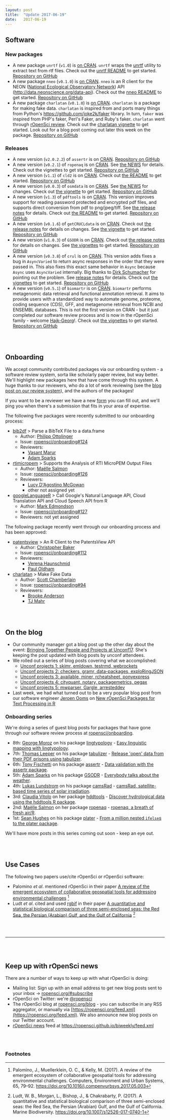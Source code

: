 ```yaml
---
layout: post
title:  "Update 2017-06-19"
date:   2017-06-19
---
```


## Software

### New packages

* A new package `unrtf` (`v1.0`) is [on CRAN](https://cran.rstudio.com/web/packages/unrtf). `unrtf` wraps the [unrtf](https://www.gnu.org/software/unrtf/) utility to extract text from rtf files. Check out the [unrtf README](https://github.com/ropensci/unrtf#unrtf) to get started. [Repository on GitHub][unrtf]
* A new package `nneo` (`v0.1.0`) is [on CRAN](https://cran.rstudio.com/web/packages/nneo). `nneo` is an R client for the NEON ([National Ecological Observatory Network](http://www.neonscience.org/)) API (<http://data.neonscience.org/data-api>). Check out the [nneo README](https://github.com/ropenscilabs/nneo#nneo) to get started. [Repository on GitHub][nneo]
* A new package `charlatan` (`v0.1.0`) is [on CRAN](https://cran.rstudio.com/web/packages/charlatan). `charlatan` is a package for making fake data. `charlatan` is inspired from and ports many things from Python's <https://github.com/joke2k/faker> library. In turn, `faker` was inspired from PHP's faker, Perl's Faker, and Ruby's faker. `charlatan` went through [rOpenSci review](https://github.com/ropensci/onboarding/issues/94). Check out the [charlatan vignette](https://cran.rstudio.com/web/packages/charlatan/vignettes/charlatan_vignette.html) to get started. Look out for a blog post coming out later this week on the package. [Repository on GitHub][charlatan]

### Releases

* A new version (`v2.0.2.2`) of `assertr` is on [CRAN](https://cran.rstudio.com/web/packages/assertr). [Repository on GitHub][assertr]
* A new version (`v0.2.1`) of `ropenaq` is on [CRAN](https://cran.rstudio.com/web/packages/ropenaq). See [the NEWS](https://cran.rstudio.com/web/packages/ropenaq/news.html) for details. Check out the vignettes to get started. [Repository on GitHub][ropenaq]
* A new version (`v1.1`) of `cld2` is on [CRAN](https://cran.rstudio.com/web/packages/cld2). Check out [the README](https://github.com/ropensci/cld2#cld2) to get started. [Repository on GitHub][cld2]
* A new version (`v0.0.3`) of `osmdata` is on [CRAN](https://cran.rstudio.com/web/packages/osmdata). See [the NEWS](https://cran.rstudio.com/web/packages/osmdata/news.html) for changes. Check out [the vignette](https://cran.rstudio.com/web/packages/osmdata/vignettes/osmdata.html) to get started. [Repository on GitHub][osmdata]
* A new version (`v1.3`) of `pdftools` is on [CRAN](https://cran.rstudio.com/web/packages/pdftools). This version improves support for reading password protected and encrypted pdf files, and supports direct conversion from pdf to png/jpeg/tiff. See [the release notes](https://github.com/ropensci/pdftools/releases/tag/v1.3) for details. Check out [the README](https://github.com/ropensci/pdftools#pdftools) to get started.  [Repository on GitHub][pdftools]
* A new version (`v0.1.6`) of `getCRUCLdata` is on [CRAN](https://cran.rstudio.com/web/packages/getCRUCLdata). Check out [the release notes](https://github.com/ropensci/getCRUCLdata/releases/tag/0.1.6) for details on changes. See [the vignette](https://cran.rstudio.com/web/packages/getCRUCLdata/vignettes/getCRUCLdata.html) to get started. [Repository on GitHub][getCRUCLdata]
* A new version (`v1.0.3`) of `GSODR` is on [CRAN](https://cran.rstudio.com/web/packages/GSODR). Check out [the release notes](https://github.com/ropensci/GSODR/releases/tag/1.0.3) for details on changes. See [the vignettes](https://cran.rstudio.com/web/packages/GSODR/) to get started. [Repository on GitHub][GSODR]
* A new version (`v0.3.8`) of `crul` is on [CRAN](https://cran.rstudio.com/web/packages/crul). This version adds fixes a bug in `AsyncVaried` to return async responses in the order that they were passed in. This also fixes this exact same behavior in `Async` because `Async` uses `AsyncVaried` internally. Big thanks to [Dirk Schumacher](https://github.com/dirkschumacher) for pointing out the problem. See [release notes](https://github.com/ropensci/crul/releases/tag/v0.3.8) for details. Check out [the vignettes](https://cran.rstudio.com/web/packages/crul/vignettes/) to get started.  [Repository on GitHub][crul]
* A new version (`v0.5.1`) of `biomartr` is on [CRAN](https://cran.rstudio.com/web/packages/biomartr). `biomartr` performs metagenomic data retrieval and functional annotation retrieval. It aims to provide users with a standardized way to automate genome, proteome, coding sequence (CDS), GFF, and metagenome retrieval from NCBI and ENSEMBL databases. This is not the first version on CRAN - but it just completed our software review process and is now in the rOpenSci family - welcome [Hajk-Georg](https://github.com/HajkD)!. Check out [the vignettes](https://cran.rstudio.com/web/packages/biomartr/vignettes/) to get started. [Repository on GitHub][biomartr]

<br><br>

## Onboarding

We accept community contributed packages via our onboarding system - a software review system, sorta like scholarly paper review, but way better. We'll highlight new packages here that have come through this system. A huge thanks to our reviewers, who do a lot of work reviewing (see the [blog post on our review system](https://ropensci.org/blog/2016/03/28/software-review)),
and the authors of the packages!

If you want to be a reviewer we have a new [form](https://ropensci.org/onboarding/) you can fill out, and we'll ping you when there's a submission that fits in your area of expertise.

The following five packages were recently submitted to our onboarding process:

* [bib2df][] > Parse a BibTeX File to a data.frame
    * Author: [Philipp Ottolinger](https://github.com/ottlngr)
    * Issue: [ropensci/onboarding#124](https://github.com/ropensci/onboarding/issues/124)
    * Reviewers:
        * [Vasant Marur](https://github.com/vasantm)
        * [Adam Sparks](https://github.com/adamhsparks)
* [rtimicropem][] > Supports the Analysis of RTI MicroPEM Output Files
    * Author: [Maëlle Salmon](https://github.com/timtrice)
    * Issue: [ropensci/onboarding#126](https://github.com/ropensci/onboarding/issues/126)
    * Reviewers:
        * [Lucy D'Agostino McGowan](https://github.com/LucyMcGowan)
        * other not assigned yet
* [googleLanguageR][] > Call Google's Natural Language API, Cloud Translation API and Cloud Speech API from R
    * Author: [Mark Edmondson](https://github.com/MarkEdmondson1234)
    * Issue: [ropensci/onboarding#127](https://github.com/ropensci/onboarding/issues/127)
    * Reviewers: not yet assigned

The following package recently went through our onboarding process and has been approved:

* [patentsview][] > An R Client to the PatentsView API
    * Author: [Christopher Baker](https://github.com/sckott)
    * Issue: [ropensci/onboarding#112](https://github.com/ropensci/onboarding/issues/112)
    * Reviewers:
        * [Verena Haunschmid](https://github.com/expectopatronum)
        * [Paul Oldham](https://github.com/poldham)
* [charlatan][] > Make Fake Data
    * Author: [Scott Chamberlain](https://github.com/sckott)
    * Issue: [ropensci/onboarding#94](https://github.com/ropensci/onboarding/issues/94)
    * Reviewers:
        * [Brooke Anderson](https://github.com/geanders)
        * [TJ Mahr](https://github.com/tjmahr)


<br><br>




## On the blog

* Our community manager got a blog post up the other day about the event: [Bringing Together People and Projects at Unconf17](https://ropensci.org/blog/blog/2017/06/02/unconf2017). She's keeping the post updated with blog posts by unconf attendees.
* We rolled out a series of blog posts covering what we accomplished:
    * [Unconf projects 1: skimr, emldown, testrmd, webrockets](https://ropensci.org/blog/blog/2017/06/05/unconf_recap_1)
    * [Unconf projects 2: checkers, gramr, data-packages, exploRingJSON](https://ropensci.org/blog/blog/2017/06/06/unconf_recap_2)
    * [Unconf projects 3: available, miner, rcheatsheet, ponyexpress](https://ropensci.org/blog/blog/2017/06/07/unconf_projects_3)
    * [Unconf projects 4: cityquant, notary, packagemetrics, pegax](https://ropensci.org/blog/blog/2017/06/08/unconf_recap_4)
    * [Unconf projects 5: mwparser, Gargle, arresteddev](https://ropensci.org/blog/blog/2017/06/09/unconf_recap_5)
* Last week, we had what turned out to be a very popular blog post from our software engineer [Jeroen Ooms](https://ropensci.org/about/#staff) on [New rOpenSci Packages for Text Processing in R](https://ropensci.org/blog/blog/2017/06/13/ropensci_text_tools)

### Onboarding series

We're doing a series of guest blog posts for packages that have gone through our software review process at [ropensci/onboarding](https://github.com/ropensci/onboarding/).

* 8th: [George Moroz](https://www.hse.ru/en/org/persons/103489498#teaching) on his package [lingtypology][lingtypology] - [Easy linguistic mapping with lingtypology](https://ropensci.org/blog/blog/2017/05/16/lingtypology).
* 7th: [Thomas Leeper](http://thomasleeper.com/) on his package [tabulizer][] - [Release 'open' data from their PDF prisons using tabulizer](https://ropensci.org/blog/blog/2017/04/11/assertr).
* 6th: [Tony Fischetti](http://www.onthelambda.com/) on his package [assertr][] - [Data validation with the assertr package](https://ropensci.org/blog/blog/2017/04/11/assertr).
* 5th: [Adam Sparks](https://github.com/adamhsparks) on his package [GSODR][] - [Everybody talks about the weather](https://ropensci.org/blog/blog/2017/04/04/gsodr).
* 4th: [Lukas Lundstrom](https://github.com/lukas-rokka) on his package [camsRad][] - [camsRad, satellite-based time series of solar irradiation](https://ropensci.org/blog/blog/2017/03/21/camsrad).
* 3rd: [Claudia Vitolo](https://claudiavitolo.com/) on her package [hddtools][] - [Discover hydrological data using the hddtools R package](https://ropensci.org/blog/blog/2017/03/07/hddtools).
* 2nd: [Maëlle Salmon](http://www.masalmon.eu/) on her package [ropenaq][] - [ropenaq, a breath of fresh air/R](https://ropensci.org/blog/blog/2017/02/21/ropenaq).
* 1st: [Sean Hughes](https://github.com/seaaan) on his package [plater][] - [From a million nested `ifelse`s to the plater package](https://ropensci.org/blog/blog/2017/02/06/plater-blog-post).

We'll have more posts in this series coming out soon - keep an eye out.

<br><br>



## Use Cases

The following two papers use/cite rOpenSci or rOpenSci software:

* Palomino _et al_. mentioned rOpenSci in their paper [A review of the emergent ecosystem of collaborative geospatial tools for addressing environmental challenges](https://doi.org/10.1016/j.compenvurbsys.2017.05.003) [^1]
* Ludt _et al_. cited and used [rgbif][rgbif] in their paper [A quantitative and statistical biological comparison of three semi-enclosed seas: the Red Sea, the Persian (Arabian) Gulf, and the Gulf of California](https://doi.org/10.1007/s12526-017-0740-1) [^2]

<br><br>

-----------------------------

<br><br>

## Keep up with rOpenSci news

There are a number of ways to keep up with what rOpenSci is doing:

* Mailing list: Sign up with an email address to get new blog posts sent to your inbox -> [ropensci.org/#subscribe](https://ropensci.org/#subscribe)
* rOpenSci on Twitter: we're [@ropensci](https://twitter.com/ropensci)
* The rOpenSci blog at [ropensci.org/blog](https://ropensci.org/blog) - you can subscribe in any RSS aggregator, or manually via [https://ropensci.org/feed.xml](https://ropensci.org/feed.xml). We also announce new blog posts on our Twitter account.
* [rOpenSci news](https://ropensci.github.io/biweekly/) feed at <https://ropensci.github.io/biweekly/feed.xml>

[roadoi]: https://github.com/njahn82/roadoi
[hoardr]: https://github.com/ropensci/hoardr
[crul]: https://github.com/ropensci/crul
[camsRad]: https://github.com/ropenscilabs/camsRad
[hddtools]: https://github.com/ropensci/hddtools
[GSODR]: https://github.com/ropensci/GSODR
[rgbif]: https://github.com/ropensci/rgbif
[rbison]: https://github.com/ropensci/rbison
[ropenaq]: https://github.com/ropensci/ropenaq
[plater]: https://github.com/ropensci/plater
[tabulizer]: https://github.com/ropensci/tabulizer
[assertr]: https://github.com/ropensci/assertr
[patentsview]: https://github.com/crew102/patentsview
[gitlabr]: https://github.com/jirkalewandowski/gitlabr
[cyphr]: https://github.com/richfitz/cyphr
[lingtypology]: https://github.com/ropensci/lingtypology
[webmockr]: https://github.com/ropensci/webmockr
[vcr]: https://github.com/ropensci/vcr
[opencage]: https://github.com/ropensci/opencage
[osmdata]: https://github.com/ropensci/osmdata
[stplanr]: https://github.com/ropensci/stplanr
[bomrang]: https://github.com/ToowoombaTrio/bomrang
[bittrex]: https://github.com/kaneplusplus/bittrex
[RefManageR]: https://github.com/mwmclean/RefManageR
[rrricanes]: https://github.com/timtrice/rrricanes
[bikedata]: https://github.com/mpadge/bikedata
[cld2]: https://github.com/ropensci/cld2
[eechidna]: https://github.com/ropensci/eechidna
[plotly]: https://github.com/ropensci/plotly
[rentrez]: https://github.com/ropensci/rentrez
[graphql]: https://github.com/ropensci/graphql

[bib2df]: https://github.com/ottlngr/bib2df
[rtimicropem]: https://github.com/maelle/rtimicropem
[googleLanguageR]: https://github.com/MarkEdmondson1234/googleLanguageR
[patentsview]: https://github.com/ropensci/patentsview
[charlatan]: https://github.com/ropensci/charlatan

[unrtf]: https://github.com/ropensci/unrtf
[nneo]: https://github.com/ropenscilabs/nneo
[pdftools]: https://github.com/ropensci/pdftools
[getCRUCLdata]: https://github.com/ropensci/getCRUCLdata
[biomartr]: https://github.com/ropensci/biomartr

<br><br>

### Footnotes

[^1]: Palomino, J., Muellerklein, O. C., & Kelly, M. (2017). A review of the emergent ecosystem of collaborative geospatial tools for addressing environmental challenges. Computers, Environment and Urban Systems, 65, 79–92. <https://doi.org/10.1016/j.compenvurbsys.2017.05.003>
[^2]: Ludt, W. B., Morgan, L., Bishop, J., & Chakrabarty, P. (2017). A quantitative and statistical biological comparison of three semi-enclosed seas: the Red Sea, the Persian (Arabian) Gulf, and the Gulf of California. Marine Biodiversity. <https://doi.org/10.1007/s12526-017-0740-1>
